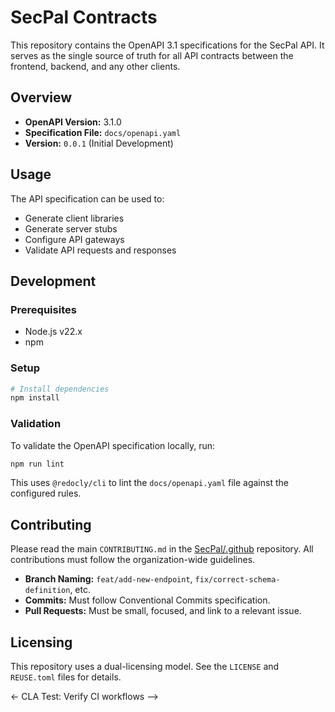 <!--
SPDX-FileCopyrightText: 2025 SecPal
SPDX-License-Identifier: CC0-1.0
-->

# SecPal Contracts

This repository contains the OpenAPI 3.1 specifications for the SecPal API. It serves as the single source of truth for all API contracts between the frontend, backend, and any other clients.

## Overview

- **OpenAPI Version:** 3.1.0
- **Specification File:** `docs/openapi.yaml`
- **Version:** `0.0.1` (Initial Development)

## Usage

The API specification can be used to:

- Generate client libraries
- Generate server stubs
- Configure API gateways
- Validate API requests and responses

## Development

### Prerequisites

- Node.js v22.x
- npm

### Setup

```bash
# Install dependencies
npm install
```

### Validation

To validate the OpenAPI specification locally, run:

```bash
npm run lint
```

This uses `@redocly/cli` to lint the `docs/openapi.yaml` file against the configured rules.

## Contributing

Please read the main `CONTRIBUTING.md` in the [SecPal/.github](https://github.com/SecPal/.github) repository. All contributions must follow the organization-wide guidelines.

- **Branch Naming:** `feat/add-new-endpoint`, `fix/correct-schema-definition`, etc.
- **Commits:** Must follow Conventional Commits specification.
- **Pull Requests:** Must be small, focused, and link to a relevant issue.

## Licensing

This repository uses a dual-licensing model. See the `LICENSE` and `REUSE.toml` files for details.

<- CLA Test: Verify CI workflows -->
